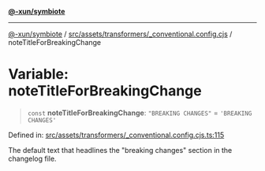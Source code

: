 [**@-xun/symbiote**](../../../../../README.md)

***

[@-xun/symbiote](../../../../../README.md) / [src/assets/transformers/\_conventional.config.cjs](../README.md) / noteTitleForBreakingChange

# Variable: noteTitleForBreakingChange

> `const` **noteTitleForBreakingChange**: `"BREAKING CHANGES"` = `'BREAKING CHANGES'`

Defined in: [src/assets/transformers/\_conventional.config.cjs.ts:115](https://github.com/Xunnamius/symbiote/blob/6997faa5359efb83c247c1b6e5dcf27da55db104/src/assets/transformers/_conventional.config.cjs.ts#L115)

The default text that headlines the "breaking changes" section in
the changelog file.
